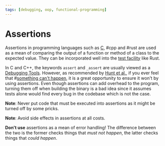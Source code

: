 ```yaml
---
tags: [debugging, oop, functional-programming]
---
```


# Assertions

Assertions in programming languages such as [C](202302190647.md), #cpp and #rust
are used as a mean of comparing the output of a function or method of a class to
the expected value. They can be incorporated well into the [test facility](202206201159.md)
like Rust.

In C and C++, the keywords `assert` and `_assert` are usually viewed as a
[Debugging Tools](202203061248.md). However, as recommended by
[Hunt et al.](lit/@Hunt1999.md), if you ever feel that
#[something can't happen](202207091727.md), it is a great opportunity to ensure
it won't by using assertions. Even though assertions can add overhead to the
program, turning them off when building the binary is a bad idea since it
assumes tests alone would find every bug in the codebase which is not the case.

**Note**: Never put code that must be executed into assertions as it might be
turned off by some pricks.

**Note**: Avoid side effects in assertions at all costs.

**Don't use** assertions as a mean of error handling! The difference between the
two is the former checks things that *must not happen*, the latter checks things
that *could happen*.
